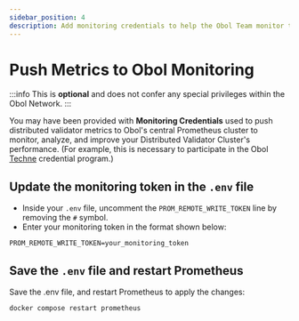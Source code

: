 ```yaml
---
sidebar_position: 4
description: Add monitoring credentials to help the Obol Team monitor the health of your cluster
---
```


# Push Metrics to Obol Monitoring

:::info
This is **optional** and does not confer any special privileges within the Obol Network.
:::

You may have been provided with **Monitoring Credentials** used to push distributed validator metrics to Obol's central Prometheus cluster to monitor, analyze, and improve your Distributed Validator Cluster's performance. (For example, this is necessary to participate in the Obol [Techne](https://squadstaking.com/techne) credential program.) 

## Update the monitoring token in the `.env` file  
- Inside your `.env` file, uncomment the `PROM_REMOTE_WRITE_TOKEN` line by removing the `#` symbol.  
- Enter your monitoring token in the format shown below:

```shell
PROM_REMOTE_WRITE_TOKEN=your_monitoring_token
```

## Save the `.env` file and restart Prometheus  
Save the .env file, and restart Prometheus to apply the changes:

```shell
docker compose restart prometheus
```
